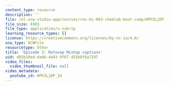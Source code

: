 ```yaml
---
content_type: resource
description: ''
file: /ol-ocw-studio-app/courses/res-hs-003-chemlab-boot-camp/HPh3LjDP_I4_captions.webvtt
file_size: 8383
file_type: application/x-subrip
learning_resource_types: []
license: https://creativecommons.org/licenses/by-nc-sa/4.0/
ocw_type: OCWFile
resourcetype: Other
title: 'Episode 3: Rotovap Mishap captions'
uid: d65b19ed-dad6-4443-9f67-455b8f6a7297
video_files:
  video_thumbnail_file: null
video_metadata:
  youtube_id: HPh3LjDP_I4
---
```

